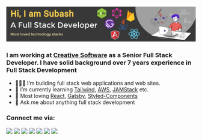 ![bg][profile_banner]

### I am working at [Creative Software][company] as a **Senior Full Stack Developer**. I have solid background over **7 years** experience in Full Stack Development

-   👨🏼‍💻 I’m building full stack web applications and web sites.
-   🌱 I’m currently learning [Tailwind][tailwind], [AWS][aws], [JAMStack][jamstack] etc.
-   💜 Most loving [React][react], [Gatsby][gatsby], [Styled-Components][styled_components]
-   💬 Ask me about anything full stack development

### Connect me via:

[![](https://img.shields.io/badge/LinkedIn-SubashRodrigo-2873b0?style=for-the-badge&logo=linkedin&logoColor=2873b0)](https://www.linkedin.com/in/subash-rodrigo-23467762/)
[![](https://img.shields.io/badge/Gmail-subash.rodrigo@gmail.com-D54B3D?style=for-the-badge&logo=gmail&logoColor=D54B3D)](mailto:subash.rodrigo@gmail.com)
[![](https://img.shields.io/badge/Twitter-RodrigoSubash-3CA2F2?style=for-the-badge&logo=twitter&logoColor=3CA2F2)](https://twitter.com/RodrigoSubash)
[![](https://img.shields.io/badge/Github-SubashRandika-lightgrey?style=for-the-badge&logo=github)](https://github.com/SubashRandika)
[![](https://img.shields.io/badge/Facebook-SubashRodrigo-006EE7?style=for-the-badge&logo=facebook&logoColor=006EE7)](https://www.facebook.com/subash.rodrigo)
[![](https://img.shields.io/badge/HackerRank-SubashRodrigo-71CA67?style=for-the-badge&logo=HackerRank&logoColor=71CA67)](https://www.hackerrank.com/subash_rodrigo)
[![](https://img.shields.io/badge/Skype-randika.rodrigo87-00AFF0?style=for-the-badge&logo=Skype&logoColor=00AFF0)]()

[profile_banner]: ./profile_banner.png
[company]: https://creativesoftware.com/
[tailwind]: https://tailwindcss.com
[aws]: https://aws.amazon.com/
[gatsby]: https://www.gatsbyjs.org/
[react]: http://reactjs.org
[gatsby]: https://gatsbyjs.org
[styled_components]: https://styled-components.com
[jamstack]: https://jamstack.org
